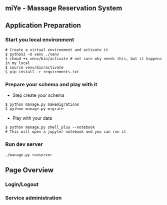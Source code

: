 ## miYe - Massage Reservation System

## Application Preparation

### Start you local environment

```shell
# Create a virtual environment and activate it
$ python3 -m venv ./venv
$ chmod +x venv/bin/activate # not sure why needs this, but it happens in my local
$ source venv/bin/activate
$ pip install -r requirements.txt
```

### Prepare your schema and play with it

* Step create your schema
```shell
$ python manage.py makemigrations
$ python manage.py migrate
```

* Play with your data
```shell
$ python manage.py shell_plus --notebook
# This will open a jupyter notebook and you can run it
```

### Run dev server

```shell
./manage.py runserver
```


## Page Overview

### Login/Logout

### Service administration
